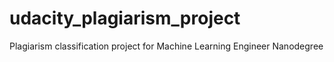 # udacity_plagiarism_project
Plagiarism classification project for Machine Learning Engineer Nanodegree

